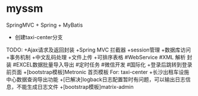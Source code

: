 ﻿# myssm
SpringMVC + Spring + MyBatis

+ 创建taxi-center分支

TODO:
  +Ajax请求及返回封装
  +Spring MVC 拦截器
  +session管理
  +数据库访问
  +事务机制
  +中文乱码处理
  +文件上传
  +可排序表格
  #WebService
  #XML 解析 封装
  #EXCEL数据批量导入导出
  #定时任务
  #微信开发
  #国际化
  +登录后跳转到登录前页面
  +[bootstrap模板]Metronic 首页模板 For: taxi-center
  +长沙出租车设施中心数据查询导出功能
  +[已解决]logback日志配置暂时有问题，可以输出日志信息，不能生成日志文件
  +[bootstrap模板]matrix-admin